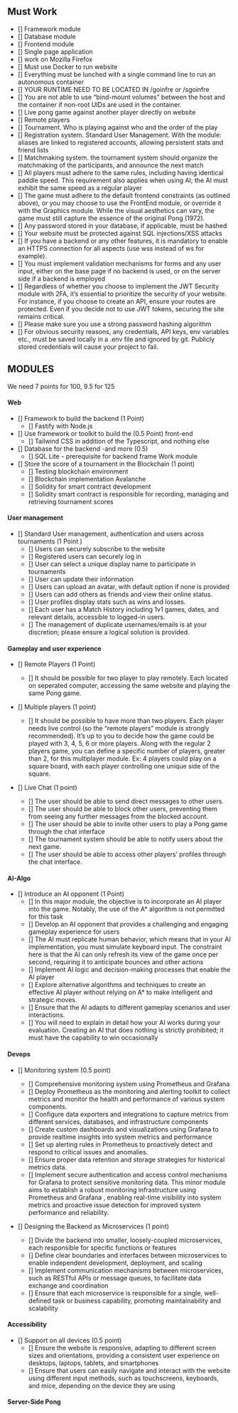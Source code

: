 ## Must Work
* [] Framework module 
* [] Database module 
* [] Frontend module
* [] Single page application
* [] work on Mozilla Firefox 
* [] Must use Docker to run website
* [] Everything must be lunched with a single command line to run an autonomous container 
* [] YOUR RUNTIME NEED TO BE LOCATED IN /goinfre or /sgoinfre
* [] You are not able to use “bind-mount volumes” between the host
and the container if non-root UIDs are used in the container.
* [] Live pong game against another player directly on website
* [] Remote players
* [] Tournament. Who is playing against who and the order of the play 
* [] Registration system. Standard User Management.  With the module: aliases are linked to registered
accounts, allowing persistent stats and friend lists
* [] Matchmaking system.  the tournament system should organize the matchmaking of the participants, and announce the next match
* [] All players must adhere to the same rules, including having identical paddle speed.
This requirement also applies when using AI; the AI must exhibit the same speed
as a regular player
* [] The game must adhere to the default frontend constraints (as outlined above), or
you may choose to use the FrontEnd module, or override it with the Graphics
module. While the visual aesthetics can vary, the game must still capture the
essence of the original Pong (1972).
* [] Any password stored in your database, if applicable, must be hashed
* [] Your website must be protected against SQL injections/XSS attacks
* [] If you have a backend or any other features, it is mandatory to enable an HTTPS
connection for all aspects (use wss instead of ws for example).
* []  You must implement validation mechanisms for forms and any user input, either on
the base page if no backend is used, or on the server side if a backend is employed
* [] Regardless of whether you choose to implement the JWT Security module with
2FA, it’s essential to prioritize the security of your website. For instance, if you
choose to create an API, ensure your routes are protected. Even if you decide not
to use JWT tokens, securing the site remains critical.
* [] Please make sure you use a strong password hashing algorithm
* [] For obvious security reasons, any credentials, API keys, env
variables etc., must be saved locally in a .env file and ignored
by git. Publicly stored credentials will cause your project to fail.

## MODULES 
We need 7 points for 100, 9.5 for 125
#### Web
* [] Framework to build the backend (1 Point)
  * [] Fastify with Node.js
* [] Use framework or toolkit to build the (0.5 Point) front-end
  * [] Tailwind CSS in addition of the Typescript, and nothing else 
* [] Database for the backend -and more (0.5)
  * [] SQL Lite - prerequisite for backend frame Work module 
* [] Store the score of a tournament in the Blockchain (1 point)
  * [] Testing blockchain environment 
  * [] Blockchain implementation Avalanche 
  * [] Solidity for smart contract development
  * [] Solidity smart contract is responsible for recording, managing and retrieving tournament scores
#### User management
* [] Standard User management, authentication and users across tournaments  (1 Point )
  * [] Users can securely subscribe to the website
  * [] Registered users can securely log in
  * [] User can select a unique display name to participate in tournaments 
  * [] User can update their information 
  * [] Users can upload an avatar, with default option if none is provided 
  * [] Users can add others as friends and view their online status.
  * [] User profiles display stats such as wins and losses.
  * [] Each user has a Match History including 1v1 games, dates, and relevant details, accessible to logged-in users.
  * [] The management of duplicate usernames/emails is at your discretion;
please ensure a logical solution is provided.
#### Gameplay and user experience
* [] Remote Players (1 Point)
  * [] It should be possible for two player to play remotely. Each located on seperated computer, accessing the same website and playing the same Pong game.
* [] Multiple players (1 point)
  * [] It should be possible to have more than two players. Each player needs live control
(so the “remote players” module is strongly recommended). It’s up to you to decide
how the game could be played with 3, 4, 5, 6 or more players. Along with the regular
2 players game, you can define a specific number of players, greater than 2, for this
multiplayer module. Ex: 4 players could play on a square board, with each player
controlling one unique side of the square.

* [] Live Chat (1 point)
  * [] The user should be able to send direct messages to other users.
  * [] The user should be able to block other users, preventing them from seeing any
further messages from the blocked account.
  * [] The user should be able to invite other users to play a Pong game through the
chat interface
  * [] The tournament system should be able to notify users about the next game.
  * [] The user should be able to access other players’ profiles through the chat
interface.
#### AI-Algo
* [] Introduce an AI opponent (1 Point)
  * [] In this major module, the objective is to incorporate an AI player into the game.
Notably, the use of the A* algorithm is not permitted for this task
  * [] Develop an AI opponent that provides a challenging and engaging gameplay
experience for users
  * [] The AI must replicate human behavior, which means that in your AI implementation, you must simulate keyboard input. The constraint here is that the AI can only refresh its view of the game once per second, requiring it to anticipate bounces and other actions
  * [] Implement AI logic and decision-making processes that enable the AI player
  * [] Explore alternative algorithms and techniques to create an effective AI player
without relying on A* to make intelligent and strategic moves.
  * [] Ensure that the AI adapts to different gameplay scenarios and user interactions.
  * [] You will need to explain in detail how your AI works during your
evaluation. Creating an AI that does nothing is strictly prohibited;
it must have the capability to win occasionally
#### Devops
* [] Monitoring system (0.5 point)
  * [] Comprehensive monitoring system using Prometheus and Grafana
  * [] Deploy Prometheus as the monitoring and alerting toolkit to collect metrics
and monitor the health and performance of various system components.
  * [] Configure data exporters and integrations to capture metrics from different
services, databases, and infrastructure components
  * [] Create custom dashboards and visualizations using Grafana to provide realtime insights into system metrics and performance
  * [] Set up alerting rules in Prometheus to proactively detect and respond to
critical issues and anomalies.
  * [] Ensure proper data retention and storage strategies for historical metrics data.
  * [] Implement secure authentication and access control mechanisms for Grafana
to protect sensitive monitoring data. This minor module aims to establish a robust monitoring infrastructure using
Prometheus and Grafana , enabling real-time visibility into system metrics and
proactive issue detection for improved system performance and reliability.

* [] Designing the Backend as Microservices (1 point)
  * [] Divide the backend into smaller, loosely-coupled microservices, each responsible for specific functions or features
  * [] Define clear boundaries and interfaces between microservices to enable independent development, deployment, and scaling
  * []  Implement communication mechanisms between microservices, such as RESTful APIs or message queues, to facilitate data exchange and coordination
  * [] Ensure that each microservice is responsible for a single, well-defined task or
business capability, promoting maintainability and scalability
#### Accessibility
* [] Support on all devices (0.5 point)
  * [] Ensure the website is responsive, adapting to different screen sizes and orientations, providing a consistent user experience on desktops, laptops, tablets,
and smartphones
  * [] Ensure that users can easily navigate and interact with the website using
different input methods, such as touchscreens, keyboards, and mice, depending
on the device they are using
#### Server-Side Pong
